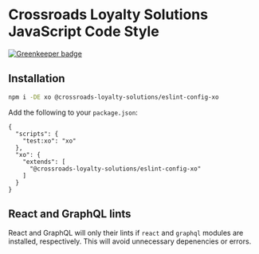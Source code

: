 # Crossroads Loyalty Solutions JavaScript Code Style

[![Greenkeeper badge](https://badges.greenkeeper.io/crossroads-loyalty-solutions/eslint-config-xo.svg)](https://greenkeeper.io/)

## Installation

```bash
npm i -DE xo @crossroads-loyalty-solutions/eslint-config-xo
```

Add the following to your `package.json`:

```
{
  "scripts": {
    "test:xo": "xo"
  },
  "xo": {
    "extends": [
      "@crossroads-loyalty-solutions/eslint-config-xo"
    ]
  }
}
```

## React and GraphQL lints

React and GraphQL will only their lints if `react` and `graphql` modules are
installed, respectively. This will avoid unnecessary depenencies or errors.
